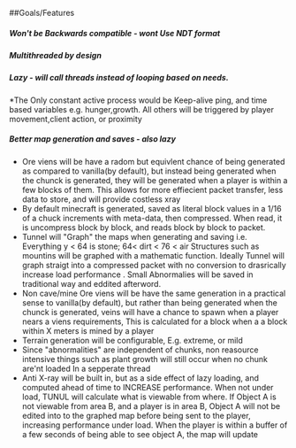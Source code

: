 ##Goals/Features

##### Won't be Backwards compatible - wont Use NDT format

##### Multithreaded by design

##### Lazy - will call threads instead of looping based on needs. 
*The Only constant active process would be Keep-alive ping, and time based variables e.g. hunger,growth. All others will be triggered by player movement,client action, or proximity
 
##### Better map generation and saves - also lazy
 
  * Ore viens will be have a radom but equivlent chance of being generated as compared to vanilla(by default),
  but instead being generated when the chunck is generated, they will be generated when a player is within a few blocks of
  them.  This allows for more effiecient packet transfer, less data to store, and will provide costless xray 
  * By default minecraft is generated, saved as literal block values in a 1/16 of a chuck increments with meta-data, then
  compressed. When read, it is uncompress block by block, and reads block by block to packet.
  * Tunnel will "Graph" the maps when generating and saving i.e. Everything y < 64 is stone; 64< dirt < 76 < air
  Structures such as mountins will be graphed with a mathematic function. Ideally Tunnel will graph straigt into
  a compressed packet with no conversion to drasrically increase load performance . Small Abnormalies will be
  saved in traditional way and eddited afterword.
  * Non cave/mine Ore viens will be have the same generation in a practical sense to vanilla(by default), but 
  rather than being generated when the chunck is generated, veins will have a chance to spawn when a player nears
  a viens requirements,   This is calculated for a block when a a block within X meters is mined by a player
  * Terrain generation will be configurable, E.g. extreme, or mild
  * Since "abnormalities" are independent of chunks, non reasource intensive things such as plant growth will still occur
  when no chunk are'nt loaded In a sepperate thread
  * Anti X-ray will be built in, but as a side effect of lazy loading, and  computed ahead of time to INCREASE performance.  When not under load, TUNUL will calculate what is viewable from where. If Object A is not viewable from area B, and a player is in area B, Object A will not be edited into to the graphed map before being sent to the player, increasing performance under load. When the player is within a buffer of a few seconds of being able to see object A, the map will update
